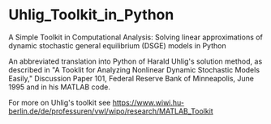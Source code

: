 # Uhlig_Toolkit_in_Python

A Simple Toolkit in Computational Analysis: Solving linear approximations of dynamic stochastic general equilibrium (DSGE) models in Python

An abbreviated translation into Python of Harald Uhlig's solution method, as described in "A Tooklit for Analyzing Nonlinear Dynamic Stochastic Models Easily," Discussion Paper 101, Federal Reserve Bank of Minneapolis, June 1995 and in his MATLAB code. 

For more on Uhlig's toolkit see  https://www.wiwi.hu-berlin.de/de/professuren/vwl/wipo/research/MATLAB_Toolkit 
